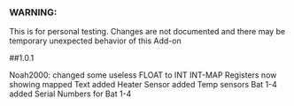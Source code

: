### WARNING: 
This is for personal testing. 
Changes are not documented and there may be temporary unexpected behavior of this Add-on


##1.0.1

Noah2000:
changed some useless FLOAT to INT
INT-MAP Registers now showing mapped Text
added Heater Sensor
added Temp sensors Bat 1-4
added Serial Numbers for Bat 1-4
